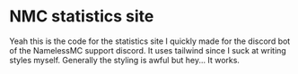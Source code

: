 # NMC statistics site

Yeah this is the code for the statistics site I quickly made for the discord bot of the NamelessMC support discord. It uses tailwind since I suck at writing styles myself. Generally the styling is awful but hey... It works.

